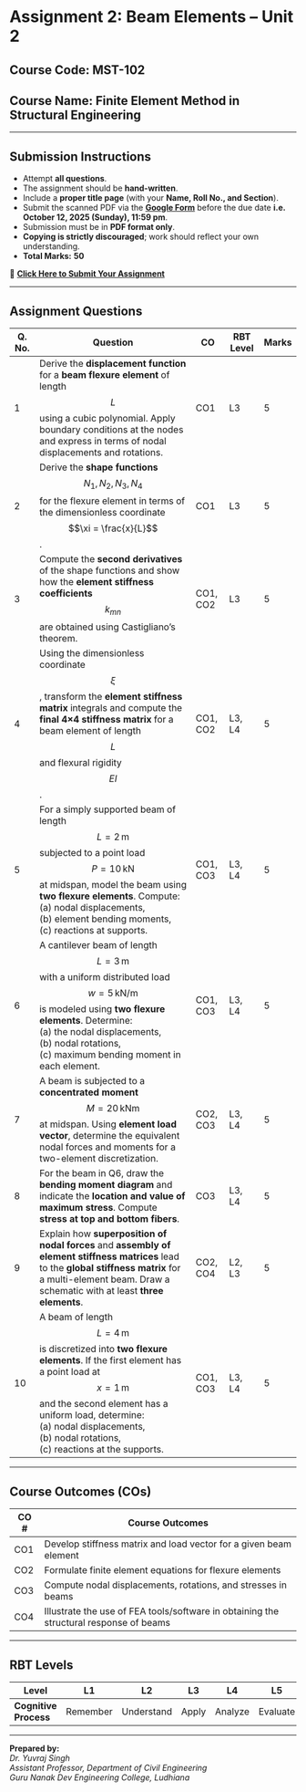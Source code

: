 <!-- MathJax v3 Configuration -->
<script>
window.MathJax = {
  tex: {
    inlineMath: [['$','$'], ['\\(','\\)']],
    displayMath: [['$$','$$'], ['\\[','\\]']],
    processEscapes: true
  },
  svg: { fontCache: 'global' }
};
</script>
<script src="https://cdn.jsdelivr.net/npm/mathjax@3/es5/tex-chtml.js" async></script>

# **Assignment 2: Beam Elements – Unit 2**

## **Course Code:** MST-102  
## **Course Name:** Finite Element Method in Structural Engineering  

---

## **Submission Instructions**

- Attempt **all questions**.  
- The assignment should be **hand-written**.  
- Include a **proper title page** (with your **Name, Roll No., and Section**).  
- Submit the scanned PDF via the **[Google Form](https://forms.gle/X8nSjwUZcsjeCPDz8)** before the due date **i.e. October 12, 2025 (Sunday), 11:59 pm**.  
- Submission must be in **PDF format only**.  
- **Copying is strictly discouraged**; work should reflect your own understanding.  
- **Total Marks:** **50**  

🔗 [**Click Here to Submit Your Assignment**](https://forms.gle/X8nSjwUZcsjeCPDz8)  

---

## **Assignment Questions**

| **Q. No.** | **Question** | **CO** | **RBT Level** | **Marks** |
|-------------|---------------|--------|----------------|------------|
| 1 | Derive the **displacement function** for a **beam flexure element** of length $$L$$ using a cubic polynomial. Apply boundary conditions at the nodes and express in terms of nodal displacements and rotations. | CO1 | L3 | 5 |
| 2 | Derive the **shape functions** $$N_1, N_2, N_3, N_4$$ for the flexure element in terms of the dimensionless coordinate $$\xi = \frac{x}{L}$$. | CO1 | L3 | 5 |
| 3 | Compute the **second derivatives** of the shape functions and show how the **element stiffness coefficients** $$k_{mn}$$ are obtained using Castigliano’s theorem. | CO1, CO2 | L3 | 5 |
| 4 | Using the dimensionless coordinate $$\xi$$, transform the **element stiffness matrix** integrals and compute the **final 4×4 stiffness matrix** for a beam element of length $$L$$ and flexural rigidity $$EI$$. | CO1, CO2 | L3, L4 | 5 |
| 5 | For a simply supported beam of length $$L = 2\,\text{m}$$ subjected to a point load $$P = 10\,\text{kN}$$ at midspan, model the beam using **two flexure elements**. Compute: <br> (a) nodal displacements, <br> (b) element bending moments, <br> (c) reactions at supports. | CO1, CO3 | L3, L4 | 5 |
| 6 | A cantilever beam of length $$L = 3\,\text{m}$$ with a uniform distributed load $$w = 5\,\text{kN/m}$$ is modeled using **two flexure elements**. Determine: <br> (a) the nodal displacements, <br> (b) nodal rotations, <br> (c) maximum bending moment in each element. | CO1, CO3 | L3, L4 | 5 |
| 7 | A beam is subjected to a **concentrated moment** $$M = 20\,\text{kNm}$$ at midspan. Using **element load vector**, determine the equivalent nodal forces and moments for a two-element discretization. | CO2, CO3 | L3, L4 | 5 |
| 8 | For the beam in Q6, draw the **bending moment diagram** and indicate the **location and value of maximum stress**. Compute **stress at top and bottom fibers**. | CO3 | L3, L4 | 5 |
| 9 | Explain how **superposition of nodal forces** and **assembly of element stiffness matrices** lead to the **global stiffness matrix** for a multi-element beam. Draw a schematic with at least **three elements**. | CO2, CO4 | L2, L3 | 5 |
| 10 | A beam of length $$L = 4\,\text{m}$$ is discretized into **two flexure elements**. If the first element has a point load at $$x = 1\,\text{m}$$ and the second element has a uniform load, determine: <br> (a) nodal displacements, <br> (b) nodal rotations, <br> (c) reactions at the supports. | CO1, CO3 | L3, L4 | 5 |

---

## **Course Outcomes (COs)**

| **CO #** | **Course Outcomes** |
|-----------|--------------------|
| CO1 | Develop stiffness matrix and load vector for a given beam element |
| CO2 | Formulate finite element equations for flexure elements |
| CO3 | Compute nodal displacements, rotations, and stresses in beams |
| CO4 | Illustrate the use of FEA tools/software in obtaining the structural response of beams |

---

## **RBT Levels**

| **Level** | **L1** | **L2** | **L3** | **L4** | **L5** | **L6** |
|------------|---------|---------|---------|---------|---------|---------|
| **Cognitive Process** | Remember | Understand | Apply | Analyze | Evaluate | Create |

---

**Prepared by:**  
*Dr. Yuvraj Singh*  
*Assistant Professor, Department of Civil Engineering*  
*Guru Nanak Dev Engineering College, Ludhiana*  
